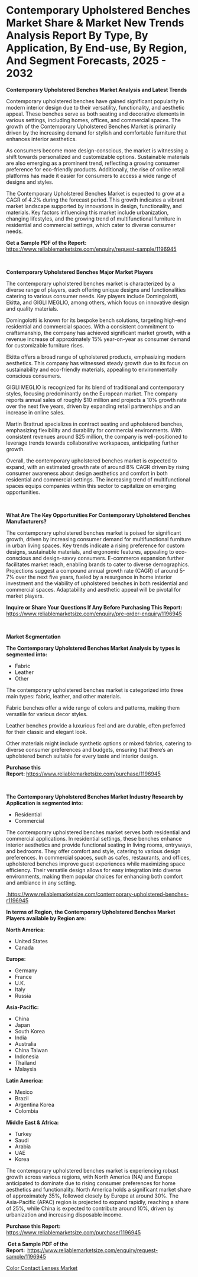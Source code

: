 <p><h1>Contemporary Upholstered Benches Market Share & Market New Trends Analysis Report By Type, By Application, By End-use, By Region, And Segment Forecasts, 2025 - 2032</h1></p><p><strong>Contemporary Upholstered Benches Market Analysis and Latest Trends</strong></p>
<p><p>Contemporary upholstered benches have gained significant popularity in modern interior design due to their versatility, functionality, and aesthetic appeal. These benches serve as both seating and decorative elements in various settings, including homes, offices, and commercial spaces. The growth of the Contemporary Upholstered Benches Market is primarily driven by the increasing demand for stylish and comfortable furniture that enhances interior aesthetics.</p><p>As consumers become more design-conscious, the market is witnessing a shift towards personalized and customizable options. Sustainable materials are also emerging as a prominent trend, reflecting a growing consumer preference for eco-friendly products. Additionally, the rise of online retail platforms has made it easier for consumers to access a wide range of designs and styles.</p><p>The Contemporary Upholstered Benches Market is expected to grow at a CAGR of 4.2% during the forecast period. This growth indicates a vibrant market landscape supported by innovations in design, functionality, and materials. Key factors influencing this market include urbanization, changing lifestyles, and the growing trend of multifunctional furniture in residential and commercial settings, which cater to diverse consumer needs.</p></p>
<p><strong>Get a Sample PDF of the Report:&nbsp;</strong> <a href="https://www.reliablemarketsize.com/enquiry/request-sample/1196945?utm_campaign=2289&utm_medium=2&utm_source=Github&utm_content=ia&utm_term=07022025&utm_id=contemporary-upholstered-benches">https://www.reliablemarketsize.com/enquiry/request-sample/1196945</a></p>
<p>&nbsp;</p>
<p><strong>Contemporary Upholstered Benches Major Market Players</strong></p>
<p><p>The contemporary upholstered benches market is characterized by a diverse range of players, each offering unique designs and functionalities catering to various consumer needs. Key players include Domingolotti, Ekitta, and GIGLI MEGLIO, among others, which focus on innovative design and quality materials. </p><p>Domingolotti is known for its bespoke bench solutions, targeting high-end residential and commercial spaces. With a consistent commitment to craftsmanship, the company has achieved significant market growth, with a revenue increase of approximately 15% year-on-year as consumer demand for customizable furniture rises.</p><p>Ekitta offers a broad range of upholstered products, emphasizing modern aesthetics. This company has witnessed steady growth due to its focus on sustainability and eco-friendly materials, appealing to environmentally conscious consumers.</p><p>GIGLI MEGLIO is recognized for its blend of traditional and contemporary styles, focusing predominantly on the European market. The company reports annual sales of roughly $10 million and projects a 10% growth rate over the next five years, driven by expanding retail partnerships and an increase in online sales.</p><p>Martin Brattrud specializes in contract seating and upholstered benches, emphasizing flexibility and durability for commercial environments. With consistent revenues around $25 million, the company is well-positioned to leverage trends towards collaborative workspaces, anticipating further growth.</p><p>Overall, the contemporary upholstered benches market is expected to expand, with an estimated growth rate of around 8% CAGR driven by rising consumer awareness about design aesthetics and comfort in both residential and commercial settings. The increasing trend of multifunctional spaces equips companies within this sector to capitalize on emerging opportunities.</p></p>
<p>&nbsp;</p>
<p><strong>What Are The Key Opportunities For Contemporary Upholstered Benches Manufacturers?</strong></p>
<p><p>The contemporary upholstered benches market is poised for significant growth, driven by increasing consumer demand for multifunctional furniture in urban living spaces. Key trends indicate a rising preference for custom designs, sustainable materials, and ergonomic features, appealing to eco-conscious and design-savvy consumers. E-commerce expansion further facilitates market reach, enabling brands to cater to diverse demographics. Projections suggest a compound annual growth rate (CAGR) of around 5-7% over the next five years, fueled by a resurgence in home interior investment and the viability of upholstered benches in both residential and commercial spaces. Adaptability and aesthetic appeal will be pivotal for market players.</p></p>
<p><strong>Inquire or Share Your Questions If Any Before Purchasing This Report:</strong> <a href="https://www.reliablemarketsize.com/enquiry/pre-order-enquiry/1196945?utm_campaign=2289&utm_medium=2&utm_source=Github&utm_content=ia&utm_term=07022025&utm_id=contemporary-upholstered-benches">https://www.reliablemarketsize.com/enquiry/pre-order-enquiry/1196945</a></p>
<p>&nbsp;</p>
<p><strong>Market Segmentation</strong></p>
<p><strong>The Contemporary Upholstered Benches Market Analysis by types is segmented into:</strong></p>
<p><ul><li>Fabric</li><li>Leather</li><li>Other</li></ul></p>
<p><p>The contemporary upholstered benches market is categorized into three main types: fabric, leather, and other materials. </p><p>Fabric benches offer a wide range of colors and patterns, making them versatile for various decor styles. </p><p>Leather benches provide a luxurious feel and are durable, often preferred for their classic and elegant look. </p><p>Other materials might include synthetic options or mixed fabrics, catering to diverse consumer preferences and budgets, ensuring that there’s an upholstered bench suitable for every taste and interior design.</p></p>
<p><strong>Purchase this Report:&nbsp;</strong><a href="https://www.reliablemarketsize.com/purchase/1196945?utm_campaign=2289&utm_medium=2&utm_source=Github&utm_content=ia&utm_term=07022025&utm_id=contemporary-upholstered-benches">https://www.reliablemarketsize.com/purchase/1196945</a></p>
<p>&nbsp;</p>
<p><strong>The Contemporary Upholstered Benches Market Industry Research by Application is segmented into:</strong></p>
<p><ul><li>Residential</li><li>Commercial</li></ul></p>
<p><p>The contemporary upholstered benches market serves both residential and commercial applications. In residential settings, these benches enhance interior aesthetics and provide functional seating in living rooms, entryways, and bedrooms. They offer comfort and style, catering to various design preferences. In commercial spaces, such as cafes, restaurants, and offices, upholstered benches improve guest experiences while maximizing space efficiency. Their versatile design allows for easy integration into diverse environments, making them popular choices for enhancing both comfort and ambiance in any setting.</p></p>
<p><a href="https://www.reliablemarketsize.com/contemporary-upholstered-benches-r1196945?utm_campaign=2289&utm_medium=2&utm_source=Github&utm_content=ia&utm_term=07022025&utm_id=contemporary-upholstered-benches">&nbsp;https://www.reliablemarketsize.com/contemporary-upholstered-benches-r1196945</a></p>
<p><strong>In terms of Region, the Contemporary Upholstered Benches Market Players available by Region are:</strong></p>
<p>
    <p> <strong> North America: </strong>
        <ul>
            <li>United States</li>
            <li>Canada</li>
        </ul>
        </p> 
    <p> <strong> Europe: </strong>
        <ul>
            <li>Germany</li>
            <li>France</li>
            <li>U.K.</li>
            <li>Italy</li>
            <li>Russia</li>
        </ul>
        </p> 
    <p> <strong> Asia-Pacific: </strong>
        <ul>
            <li>China</li>
            <li>Japan</li>
            <li>South Korea</li>
            <li>India</li>
            <li>Australia</li>
            <li>China Taiwan</li>
            <li>Indonesia</li>
            <li>Thailand</li>
            <li>Malaysia</li>
        </ul>
        </p> 
    <p> <strong> Latin America: </strong>
        <ul>
            <li>Mexico</li>
            <li>Brazil</li>
            <li>Argentina Korea</li>
            <li>Colombia</li>
        </ul>
        </p> 
    <p> <strong> Middle East & Africa: </strong>
        <ul>
            <li>Turkey</li>
            <li>Saudi</li>
            <li>Arabia</li>
            <li>UAE</li>
            <li>Korea</li>
        </ul>
    </p>
    </p>
<p><p>The contemporary upholstered benches market is experiencing robust growth across various regions, with North America (NA) and Europe anticipated to dominate due to rising consumer preferences for home aesthetics and functionality. North America holds a significant market share of approximately 35%, followed closely by Europe at around 30%. The Asia-Pacific (APAC) region is projected to expand rapidly, reaching a share of 25%, while China is expected to contribute around 10%, driven by urbanization and increasing disposable income.</p></p>
<p><strong>Purchase this Report: </strong><a href="https://www.reliablemarketsize.com/purchase/1196945?utm_campaign=2289&utm_medium=2&utm_source=Github&utm_content=ia&utm_term=07022025&utm_id=contemporary-upholstered-benches">https://www.reliablemarketsize.com/purchase/1196945</a></p>
<p>&nbsp;<strong>Get a Sample PDF of the Report:&nbsp;&nbsp;</strong><a href="https://www.reliablemarketsize.com/enquiry/request-sample/1196945?utm_campaign=2289&utm_medium=2&utm_source=Github&utm_content=ia&utm_term=07022025&utm_id=contemporary-upholstered-benches">https://www.reliablemarketsize.com/enquiry/request-sample/1196945</a></p>
<p><strong></strong></p>
<p><p><a href="https://github.com/shirleenfraker87/Market-Research-Report-List-1/blob/main/color-contact-lenses-market.md?utm_campaign=2289&utm_medium=2&utm_source=Github&utm_content=ia&utm_term=07022025&utm_id=contemporary-upholstered-benches">Color Contact Lenses Market</a></p></p>